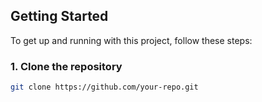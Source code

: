 ## Getting Started

To get up and running with this project, follow these steps:

### 1. Clone the repository

```bash
git clone https://github.com/your-repo.git

